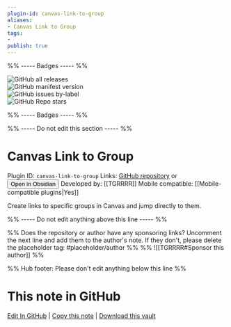 ```yaml
---
plugin-id: canvas-link-to-group
aliases:
- Canvas Link to Group
tags: 
- 
publish: true
---
```


%% ----- Badges ----- %%

![GitHub all releases](https://img.shields.io/github/downloads/TGRRRR/Canvas-link-to-group/total?color=573E7A&logo=github&style=for-the-badge)   
![GitHub manifest version](https://img.shields.io/github/manifest-json/v/TGRRRR/Canvas-link-to-group?color=573E7A&logo=github&style=for-the-badge)   
![GitHub issues by-label](https://img.shields.io/github/issues/TGRRRR/Canvas-link-to-group/help%20wanted?color=573E7A&logo=github&style=for-the-badge)   
![GitHub Repo stars](https://img.shields.io/github/stars/TGRRRR/Canvas-link-to-group?color=573E7A&logo=github&style=for-the-badge)

%% ----- Badges ----- %%

%% ----- Do not edit this section ----- %%

# Canvas Link to Group

Plugin ID: `canvas-link-to-group`
Links: [GitHub repository](https://github.com/TGRRRR/Canvas-link-to-group) or [<button id=HH>Open in Obsidian</button>](obsidian://show-plugin?id=canvas-link-to-group)
Developed by: [[TGRRRR]]
Mobile compatible: [[Mobile-compatible plugins|Yes]]

Create links to specific groups in Canvas and jump directly to them.

%% ----- Do not edit anything above this line ----- %% 

%% Does the repository or author have any sponsoring links? Uncomment the next line and add them to the author's note. If they don't, please delete the placeholder tag: #placeholder/author %%
%% ![[TGRRRR#Sponsor this author]] %%

%% Hub footer: Please don't edit anything below this line %%

# This note in GitHub

<span class="git-footer">[Edit In GitHub](https://github.dev/obsidian-community/obsidian-hub/blob/main/02%20-%20Community%20Expansions/02.05%20All%20Community%20Expansions/Plugins/canvas-link-to-group.md "git-hub-edit-note") | [Copy this note](https://raw.githubusercontent.com/obsidian-community/obsidian-hub/main/02%20-%20Community%20Expansions/02.05%20All%20Community%20Expansions/Plugins/canvas-link-to-group.md "git-hub-copy-note") | [Download this vault](https://github.com/obsidian-community/obsidian-hub/archive/refs/heads/main.zip "git-hub-download-vault") </span>
